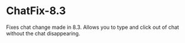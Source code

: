 # ChatFix-8.3
Fixes chat change made in 8.3.  Allows you to type and click out of chat without the chat disappearing.
